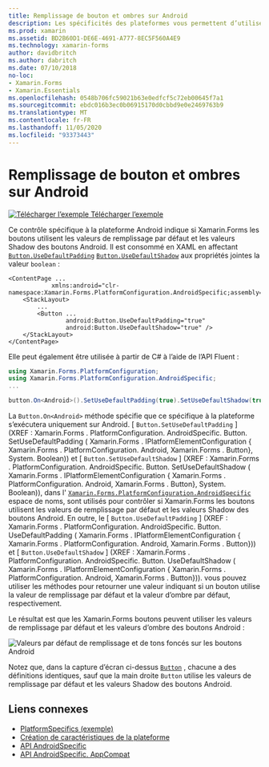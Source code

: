 ```yaml
---
title: Remplissage de bouton et ombres sur Android
description: Les spécificités des plateformes vous permettent d’utiliser des fonctionnalités uniquement disponibles sur une plateforme spécifique, sans implémenter de convertisseurs ou d’effets personnalisés. Cet article explique comment utiliser le spécifique à la plateforme Android qui utilise les valeurs de remplissage par défaut et les valeurs Shadow des boutons Android.
ms.prod: xamarin
ms.assetid: BD2B60D1-DE6E-4691-A777-8EC5F560A4E9
ms.technology: xamarin-forms
author: davidbritch
ms.author: dabritch
ms.date: 07/10/2018
no-loc:
- Xamarin.Forms
- Xamarin.Essentials
ms.openlocfilehash: 0548b706fc59021b63e0edfcf5c72eb00645f7a1
ms.sourcegitcommit: ebdc016b3ec0b06915170d0cbbd9e0e2469763b9
ms.translationtype: MT
ms.contentlocale: fr-FR
ms.lasthandoff: 11/05/2020
ms.locfileid: "93373443"
---
```

# <a name="button-padding-and-shadows-on-android"></a>Remplissage de bouton et ombres sur Android

[![Télécharger l’exemple](~/media/shared/download.png) Télécharger l’exemple](/samples/xamarin/xamarin-forms-samples/userinterface-platformspecifics)

Ce contrôle spécifique à la plateforme Android indique si Xamarin.Forms les boutons utilisent les valeurs de remplissage par défaut et les valeurs Shadow des boutons Android. Il est consommé en XAML en affectant [`Button.UseDefaultPadding`](xref:Xamarin.Forms.PlatformConfiguration.AndroidSpecific.Button.UseDefaultPaddingProperty) [`Button.UseDefaultShadow`](xref:Xamarin.Forms.PlatformConfiguration.AndroidSpecific.Button.UseDefaultShadowProperty) aux propriétés jointes la valeur `boolean` :

```xaml
<ContentPage ...
            xmlns:android="clr-namespace:Xamarin.Forms.PlatformConfiguration.AndroidSpecific;assembly=Xamarin.Forms.Core">
    <StackLayout>
        ...
        <Button ...
                android:Button.UseDefaultPadding="true"
                android:Button.UseDefaultShadow="true" />         
    </StackLayout>
</ContentPage>
```

Elle peut également être utilisée à partir de C# à l’aide de l’API Fluent :

```csharp
using Xamarin.Forms.PlatformConfiguration;
using Xamarin.Forms.PlatformConfiguration.AndroidSpecific;
...

button.On<Android>().SetUseDefaultPadding(true).SetUseDefaultShadow(true);
```

La `Button.On<Android>` méthode spécifie que ce spécifique à la plateforme s’exécutera uniquement sur Android. [ `Button.SetUseDefaultPadding` ] (XREF : Xamarin.Forms . PlatformConfiguration. AndroidSpecific. Button. SetUseDefaultPadding ( Xamarin.Forms . IPlatformElementConfiguration { Xamarin.Forms . PlatformConfiguration. Android, Xamarin.Forms . Button}, System. Boolean)) et [ `Button.SetUseDefaultShadow` ] (XREF : Xamarin.Forms . PlatformConfiguration. AndroidSpecific. Button. SetUseDefaultShadow ( Xamarin.Forms . IPlatformElementConfiguration { Xamarin.Forms . PlatformConfiguration. Android, Xamarin.Forms . Button}, System. Boolean)), dans l' [`Xamarin.Forms.PlatformConfiguration.AndroidSpecific`](xref:Xamarin.Forms.PlatformConfiguration.AndroidSpecific) espace de noms, sont utilisés pour contrôler si Xamarin.Forms les boutons utilisent les valeurs de remplissage par défaut et les valeurs Shadow des boutons Android. En outre, le [ `Button.UseDefaultPadding` ] (XREF : Xamarin.Forms . PlatformConfiguration. AndroidSpecific. Button. UseDefaultPadding ( Xamarin.Forms . IPlatformElementConfiguration { Xamarin.Forms . PlatformConfiguration. Android, Xamarin.Forms . Button})) et [ `Button.UseDefaultShadow` ] (XREF : Xamarin.Forms . PlatformConfiguration. AndroidSpecific. Button. UseDefaultShadow ( Xamarin.Forms . IPlatformElementConfiguration { Xamarin.Forms . PlatformConfiguration. Android, Xamarin.Forms . Button})). vous pouvez utiliser les méthodes pour retourner une valeur indiquant si un bouton utilise la valeur de remplissage par défaut et la valeur d’ombre par défaut, respectivement.

Le résultat est que les Xamarin.Forms boutons peuvent utiliser les valeurs de remplissage par défaut et les valeurs d’ombre des boutons Android :

![Valeurs par défaut de remplissage et de tons foncés sur les boutons Android](button-padding-shadow-images/button-padding-and-shadow.png)

Notez que, dans la capture d’écran ci-dessus [`Button`](xref:Xamarin.Forms.Button) , chacune a des définitions identiques, sauf que la main droite `Button` utilise les valeurs de remplissage par défaut et les valeurs Shadow des boutons Android.

## <a name="related-links"></a>Liens connexes

- [PlatformSpecifics (exemple)](/samples/xamarin/xamarin-forms-samples/userinterface-platformspecifics)
- [Création de caractéristiques de la plateforme](~/xamarin-forms/platform/platform-specifics/index.md#creating-platform-specifics)
- [API AndroidSpecific](xref:Xamarin.Forms.PlatformConfiguration.AndroidSpecific)
- [API AndroidSpecific. AppCompat](xref:Xamarin.Forms.PlatformConfiguration.AndroidSpecific.AppCompat)